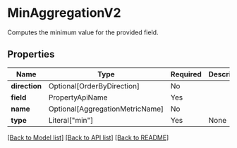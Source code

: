 # MinAggregationV2

Computes the minimum value for the provided field.

## Properties
| Name | Type | Required | Description |
| ------------ | ------------- | ------------- | ------------- |
**direction** | Optional[OrderByDirection] | No |  |
**field** | PropertyApiName | Yes |  |
**name** | Optional[AggregationMetricName] | No |  |
**type** | Literal["min"] | Yes | None |


[[Back to Model list]](../../README.md#documentation-for-models) [[Back to API list]](../../README.md#documentation-for-api-endpoints) [[Back to README]](../../README.md)

